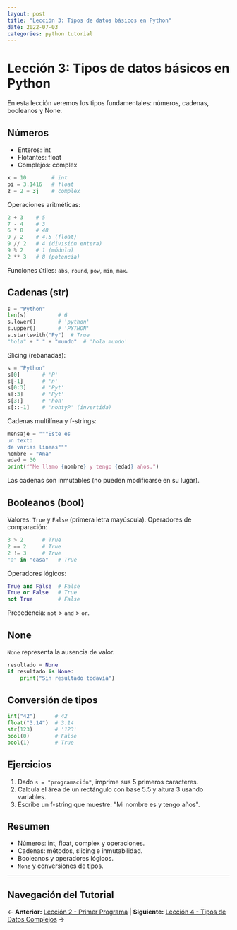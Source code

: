 ```yaml
---
layout: post
title: "Lección 3: Tipos de datos básicos en Python"
date: 2022-07-03
categories: python tutorial
---
```

# Lección 3: Tipos de datos básicos en Python
En esta lección veremos los tipos fundamentales: números, cadenas, booleanos y None.
## Números
- Enteros: int
- Flotantes: float
- Complejos: complex
```python
x = 10        # int
pi = 3.1416   # float
z = 2 + 3j    # complex
```
Operaciones aritméticas:
```python
2 + 3    # 5
7 - 4    # 3
6 * 8    # 48
9 / 2    # 4.5 (float)
9 // 2   # 4 (división entera)
9 % 2    # 1 (módulo)
2 ** 3   # 8 (potencia)
```
Funciones útiles: `abs`, `round`, `pow`, `min`, `max`.
## Cadenas (str)
```python
s = "Python"
len(s)          # 6
s.lower()       # 'python'
s.upper()       # 'PYTHON'
s.startswith("Py")  # True
"hola" + " " + "mundo"  # 'hola mundo'
```
Slicing (rebanadas):
```python
s = "Python"
s[0]       # 'P'
s[-1]      # 'n'
s[0:3]     # 'Pyt'
s[:3]      # 'Pyt'
s[3:]      # 'hon'
s[::-1]    # 'nohtyP' (invertida)
```
Cadenas multilínea y f-strings:
```python
mensaje = """Este es
un texto
de varias líneas"""
nombre = "Ana"
edad = 30
print(f"Me llamo {nombre} y tengo {edad} años.")
```
Las cadenas son inmutables (no pueden modificarse en su lugar).
## Booleanos (bool)
Valores: `True` y `False` (primera letra mayúscula).
Operadores de comparación:
```python
3 > 2      # True
2 == 2     # True
2 != 3     # True
"a" in "casa"   # True
```
Operadores lógicos:
```python
True and False  # False
True or False   # True
not True        # False
```
Precedencia: `not` > `and` > `or`.
## None
`None` representa la ausencia de valor.
```python
resultado = None
if resultado is None:
    print("Sin resultado todavía")
```
## Conversión de tipos
```python
int("42")      # 42
float("3.14")  # 3.14
str(123)       # '123'
bool(0)        # False
bool(1)        # True
```
## Ejercicios
1. Dado `s = "programación"`, imprime sus 5 primeros caracteres.
2. Calcula el área de un rectángulo con base 5.5 y altura 3 usando variables.
3. Escribe un f-string que muestre: "Mi nombre es <nombre> y tengo <edad> años".
## Resumen
- Números: int, float, complex y operaciones.
- Cadenas: métodos, slicing e inmutabilidad.
- Booleanos y operadores lógicos.
- `None` y conversiones de tipos.

---
## Navegación del Tutorial

← **Anterior:** [Lección 2 - Primer Programa](2-primer-programa.md) | **Siguiente:** [Lección 4 - Tipos de Datos Complejos](4-tipos-de-datos-complejos.md) →
